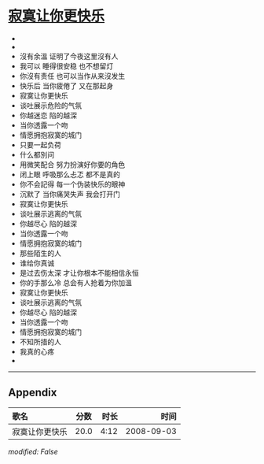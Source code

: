 # [寂寞让你更快乐](https://music.163.com/song?id=409941756)

* 
* 
* 沒有余溫 证明了今夜这里沒有人
* 我可以 睡得很安稳 也不想留灯
* 你沒有责任 也可以当作从来沒发生
* 快乐后 当你疲倦了 又在那起身
* 寂寞让你更快乐
* 谈吐展示危险的气氛
* 你越迷恋 陷的越深
* 当你透露一个吻
* 情愿拥抱寂寞的城门
* 只要一起负荷
* 什么都別问
* 用微笑配合 努力扮演好你要的角色
* 闭上眼 呼吸那么忐忑 都不是真的
* 你不会記得 每一个伪装快乐的眼神
* 沉默了 当你痛哭失声 我会打开门
* 寂寞让你更快乐
* 谈吐展示逃离的气氛
* 你越尽心 陷的越深
* 当你透露一个吻
* 情愿拥抱寂寞的城门
* 那些陌生的人
* 谁给你真诚
* 是过去伤太深 才让你根本不能相信永恒
* 你的手那么冷 总会有人抢着为你加溫
* 寂寞让你更快乐
* 谈吐展示逃离的气氛
* 你越尽心 陷的越深
* 当你透露一个吻
* 情愿拥抱寂寞的城门
* 不知所措的人
* 我真的心疼
* 


---

## Appendix

|歌名|分数|时长|时间|
|:---|:---:|---:|---:|
|寂寞让你更快乐|20.0|4:12|2008-09-03

*modified: False*